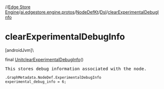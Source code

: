 //[Edge Store Engine](../../../../index.md)/[ai.edgestore.engine.protos](../../index.md)/[NodeDefKt](../index.md)/[Dsl](index.md)/[clearExperimentalDebugInfo](clear-experimental-debug-info.md)

# clearExperimentalDebugInfo

[androidJvm]\

final [Unit](https://kotlinlang.org/api/latest/jvm/stdlib/kotlin/-unit/index.html)[clearExperimentalDebugInfo](clear-experimental-debug-info.md)()

<pre>
This stores debug information associated with the node.
</pre>

<code>.GraphMetadata.NodeDef.ExperimentalDebugInfo experimental_debug_info = 6;</code>

